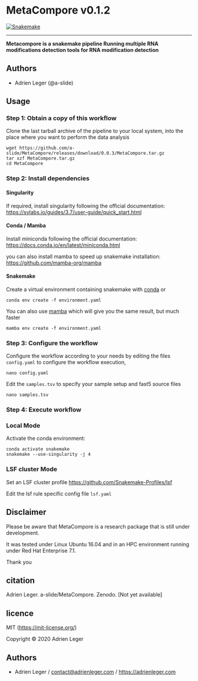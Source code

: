 # MetaCompore v0.1.2

[![Snakemake](https://img.shields.io/badge/snakemake-≥5.30.1-brightgreen.svg)](https://snakemake.bitbucket.io)

---

**Metacompore is a snakemake pipeline Running multiple RNA modifications detection tools for RNA modification detection**

## Authors

* Adrien Leger (@a-slide)

## Usage

### Step 1: Obtain a copy of this workflow

Clone the last tarball archive of the pipeline to your local system, into the place where you want to perform the data analysis

```
wget https://github.com/a-slide/MetaCompore/releases/download/0.0.3/MetaCompore.tar.gz
tar xzf MetaCompore.tar.gz
cd MetaCompore
```

### Step 2: Install dependencies

#### Singularity

If required, install singularity following the official documentation: https://sylabs.io/guides/3.7/user-guide/quick_start.html

#### Conda / Mamba

Install miniconda following the official documentation: https://docs.conda.io/en/latest/miniconda.html

you can also install mamba to speed up snakemake installation: https://github.com/mamba-org/mamba

#### Snakemake

Create a virtual environment containing snakemake with [conda](https://conda.io/projects/conda/en/latest/user-guide/install/index.html) or
```
conda env create -f environment.yaml
```

You can also use [mamba](https://github.com/mamba-org/mamba) which will give you the same result, but much faster

```
mamba env create -f environment.yaml
```

### Step 3: Configure the workflow

Configure the workflow according to your needs by editing the files `config.yaml` to configure the workflow execution,

```
nano config.yaml
```

Edit the `samples.tsv` to specify your sample setup and fast5 source files

```
nano samples.tsv
```

### Step 4: Execute workflow

### Local Mode

Activate the conda environment:

```
conda activate snakemake
snakemake --use-singularity -j 4
```

### LSF cluster Mode

Set an LSF cluster profile https://github.com/Snakemake-Profiles/lsf

Edit the lsf rule specific config file `lsf.yaml`



## Disclaimer

Please be aware that MetaCompore is a research package that is still under development.

It was tested under Linux Ubuntu 16.04 and in an HPC environment running under Red Hat Enterprise 7.1.

Thank you

## citation

Adrien Leger. a-slide/MetaCompore. Zenodo. [Not yet available]

## licence

MIT (https://mit-license.org/)

Copyright © 2020 Adrien Leger

## Authors

* Adrien Leger / contact@adrienleger.com / https://adrienleger.com
